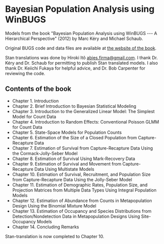 # Bayesian Population Analysis using WinBUGS

Models from the book "Bayesian Population Analysis using WinBUGS --- A Hierarchical Perspective" (2012) by Marc Kéry and Michael Schaub.

Original BUGS code and data files are available at [the website of the book](http://www.vogelwarte.ch/de/projekte/publikationen/bpa/complete-code-and-data-files-of-the-book.html).

Stan translations was done by Hiroki Itô <abies.firma@gmail.com>. I thank Dr. Kéry and Dr. Schaub for permitting to publish Stan translated models. I also thank Dr. Keiichi Fukaya for helpful advice, and Dr. Bob Carpenter for reviewing the code.

## Contents of the book

* Chapter 1. Introduction
* Chapter 2. Brief Introduction to Bayesian Statistical Modeling
* Chapter 3. Introduction to the Generalized Linear Model: The Simplest Model for Count Data
* Chapter 4. Introduction to Random Effects: Conventional Poisson GLMM for Count Data
* Chapter 5. State-Space Models for Population Counts
* Chapter 6. Estimation of the Size of a Closed Population from Capture-Recapture Data
* Chapter 7. Estimation of Survival from Capture-Recapture Data Using the Cormack-Jolly-Seber Model
* Chapter 8. Estimation of Survival Using Mark-Recovery Data
* Chapter 9. Estimation of Survival and Movement from Capture-Recapture Data Using Multistate Models
* Chapter 10. Estimation of Survival, Recruitment, and Population Size from Capture-Recapture Data Using the Jolly-Seber Model
* Chapter 11. Estimation of Demographic Rates, Population Size, and Projection Matrices from Multiple Data Types Using Integral Population Models
* Chapter 12. Estimation of Abundance from Counts in Metapopulation Design Using the Binomial Mixture Model
* Chapter 13. Estimation of Occupancy and Species Distributions from Detection/Nondetection Data in Metapopulation Designs Using Site-Occupancy Models
* Chapter 14. Concluding Remarks

Stan-translation is now completed to Chapter 10.

